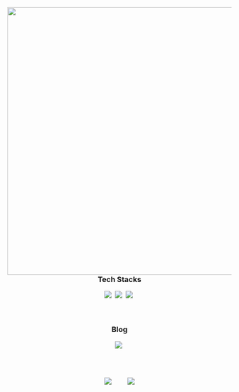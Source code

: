 <div align="center">
  <img align="left" src="https://user-images.githubusercontent.com/104843976/181306285-f2101a4f-2eb0-497f-ad0a-e47f22c6f8a3.png" width="600"/>
  
  <br/><br/>
  <h3>Tech Stacks</h3>
    <img src="https://img.shields.io/badge/Python-3766AB?style=flat-square&logo=Python&logoColor=white"/></a>&nbsp 
    <img src="https://img.shields.io/badge/C-A8B9CC?style=flat-square&logo=C&logoColor=white"/></a>&nbsp
    <img src="https://img.shields.io/badge/C++-00599C?style=flat-square&logo=C%2B%2B&logoColor=white"/></a>&nbsp
  <br/><br/><br/>
  <h3>Blog</h3>
  <a href="https://velog.io/@ckddyd_ea"><img src="https://img.shields.io/badge/Velog-20C997?style=flat-square&logo=Velog&logoColor=white"/></a>&nbsp </a>
  
</div>

<br/><br/>

<div align="center">
  <img src="http://mazassumnida.wtf/api/v2/generate_badge?boj=th3122"/>&nbsp&nbsp&nbsp&nbsp&nbsp&nbsp&nbsp&nbsp&nbsp<img src="http://mazandi.herokuapp.com/api?handle=th3122&theme=warm"/>
</div>
